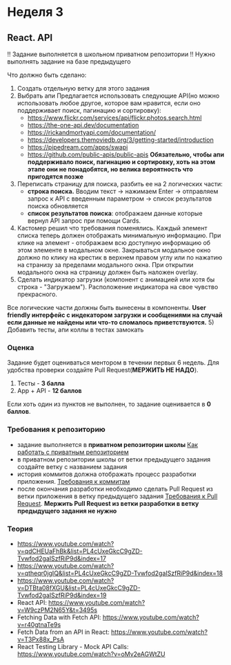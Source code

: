 # Неделя 3

## React. API




!! Задание выполняется в школьном приватном репозитории !!
Нужно выполнять задание на базе предыдущего

Что должно быть сделано:

1) Создать отдельную ветку для этого задания
2) Выбрать апи
Предлагается использовать следующие API(но можно использовать любое другое, которое вам нравится, если оно поддерживает поиск, пагинацию и сортировку): 
      - https://www.flickr.com/services/api/flickr.photos.search.html
      - https://the-one-api.dev/documentation
      - https://rickandmortyapi.com/documentation/
      - https://developers.themoviedb.org/3/getting-started/introduction
      - https://pipedream.com/apps/swapi
      - https://github.com/public-apis/public-apis
**Обязательно, чтобы апи поддерживало поиск, пагинацию и сортировку, хоть на этом этапе они не понадобятся, но велика вероятность что пригодятся позже**
2) Переписать страницу для поиска, разбить ее на 2 логических части:
    - **строка поиска.** Вводим текст -> нажимаем Enter -> отправляем запрос к API с введенным параметром -> список результатов поиска обновляется
    - **список результатов поиска**: отображаем данные которые вернул API запрос при помощи Cards. 
3) Кастомер решил что требования поменялись. Каждый элемент списка теперь должен отображать минимальную информацию. При клике на элемент - отображаем всю доступную информацию об этом элементе в модальном окне. Закрываться модальное окно должно по клику на крестик в верхнем правом углу или по нажатию на странизу за пределами модального окна. При открытии модального окна на страницу должен быть наложен overlay.
4) Сделать индикатор загрузки (компонент с анимацией или хотя бы строка - "Загружаем"). Расположение индикатора на свое чувство прекрасного.

Все логические части должны быть вынесены в компоненты.
**User friendly интерфейс с индекатором загрузки и сообщениями на случай если данные не найдены или что-то сломалось приветствуются.**
5) Добавить тесты, апи коллы в тестах замокать

### Оценка

Задание будет оцениваться ментором в течении первых 6 недель. Для удобства проверки создайте Pull Request(**МЕРЖИТЬ НЕ НАДО**).

1) Тесты - **3 балла**
2) App + API - **12 баллов**

Если хоть один из пунктов не выполнен, то задание оценивается в **0 баллов**.

### Требования к репозиторию

- задание выполняется в **приватном репозитории школы** [Как работать с приватным репозиторием](https://docs.rs.school/#/private-repository?id=Как-работать-с-приватным-репозиторием)
- в приватном репозитории школы от ветки предыдущего задания создайте ветку с названием задания
- история коммитов должна отображать процесс разработки приложения. [Требования к коммитам](https://docs.rs.school/#/git-convention?id=Требования-к-именам-коммитов)
- после окончания разработки необходимо сделать Pull Request из ветки приложения в ветку предыдущего задания [Требования к Pull Request](https://docs.rs.school/#/pull-request-review-process?id=Требования-к-pull-request-pr). **Мержить Pull Request из ветки разработки в ветку предыдущего задания не нужно**

### Теория

- https://www.youtube.com/watch?v=qdCHEUaFhBk&list=PL4cUxeGkcC9gZD-Tvwfod2gaISzfRiP9d&index=17
- https://www.youtube.com/watch?v=qtheqr0jgIQ&list=PL4cUxeGkcC9gZD-Tvwfod2gaISzfRiP9d&index=18
- https://www.youtube.com/watch?v=DTBta08fXGU&list=PL4cUxeGkcC9gZD-Tvwfod2gaISzfRiP9d&index=19
- React API: https://www.youtube.com/watch?v=W9czPM2N65Y&t=3495s
- Fetching Data with Fetch API: https://www.youtube.com/watch?v=r40gtnaTe9s
- Fetch Data from an API in React: https://www.youtube.com/watch?v=T3Px88x_PsA
- React Testing Library - Mock API Calls: https://www.youtube.com/watch?v=oMv2eAGWtZU
